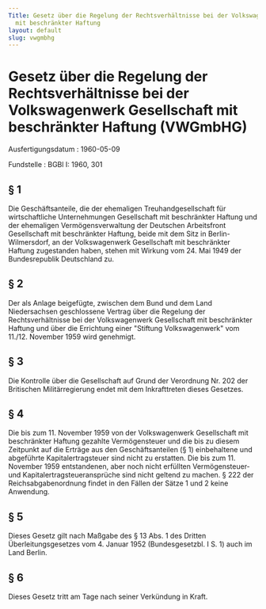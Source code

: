 ```yaml
---
Title: Gesetz über die Regelung der Rechtsverhältnisse bei der Volkswagenwerk Gesellschaft
  mit beschränkter Haftung
layout: default
slug: vwgmbhg
---
```


# Gesetz über die Regelung der Rechtsverhältnisse bei der Volkswagenwerk Gesellschaft mit beschränkter Haftung (VWGmbHG)

Ausfertigungsdatum
:   1960-05-09

Fundstelle
:   BGBl I: 1960, 301



## § 1

Die Geschäftsanteile, die der ehemaligen Treuhandgesellschaft für
wirtschaftliche Unternehmungen Gesellschaft mit beschränkter Haftung
und der ehemaligen Vermögensverwaltung der Deutschen Arbeitsfront
Gesellschaft mit beschränkter Haftung, beide mit dem Sitz in Berlin-
Wilmersdorf, an der Volkswagenwerk Gesellschaft mit beschränkter
Haftung zugestanden haben, stehen mit Wirkung vom 24. Mai 1949 der
Bundesrepublik Deutschland zu.


## § 2

Der als Anlage beigefügte, zwischen dem Bund und dem Land
Niedersachsen geschlossene Vertrag über die Regelung der
Rechtsverhältnisse bei der Volkswagenwerk Gesellschaft mit
beschränkter Haftung und über die Errichtung einer "Stiftung
Volkswagenwerk" vom 11./12. November 1959 wird genehmigt.


## § 3

Die Kontrolle über die Gesellschaft auf Grund der Verordnung Nr. 202
der Britischen Militärregierung endet mit dem Inkrafttreten dieses
Gesetzes.


## § 4

Die bis zum 11. November 1959 von der Volkswagenwerk Gesellschaft mit
beschränkter Haftung gezahlte Vermögensteuer und die bis zu diesem
Zeitpunkt auf die Erträge aus den Geschäftsanteilen (§ 1) einbehaltene
und abgeführte Kapitalertragsteuer sind nicht zu erstatten. Die bis
zum 11. November 1959 entstandenen, aber noch nicht erfüllten
Vermögensteuer- und Kapitalertragsteueransprüche sind nicht geltend zu
machen.
§ 222 der Reichsabgabenordnung              findet in den Fällen der
Sätze 1 und 2 keine Anwendung.


## § 5

Dieses Gesetz gilt nach Maßgabe des § 13 Abs. 1 des Dritten
Überleitungsgesetzes vom 4. Januar 1952 (Bundesgesetzbl. I S. 1) auch
im Land Berlin.


## § 6

Dieses Gesetz tritt am Tage nach seiner Verkündung in Kraft.

